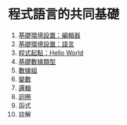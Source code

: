 # 程式語言的共同基礎

1. [基礎環境設置：編輯器](./BasicEnvironmentSetup_Editor/BasicEnvironmentSetup_Editor.md)
2. [基礎環境設置：語言](./BasicEnvironmentSetup_Language/BasicEnvironmentSetup_Language.md)
3. [程式起點：Hello World](./StartingPoint_Hello_World/StartingPoint_Hello_World.md)
4. [基礎數據類型](./BasicDataType/BasicDataType.md)
5. [數據組](./DataSet/DataSet.md)
6. [變數](./Variable/Variable.md)
7. [邏輯](./Logic/Logic.md)
8. [迴圈](./Loop/Loop.md)
9. 函式
10. 註解